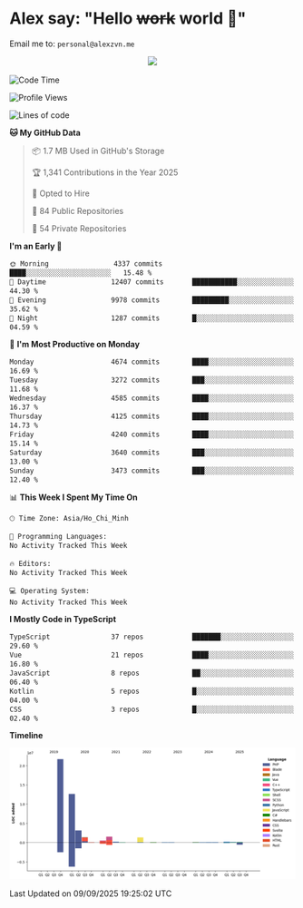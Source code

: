 # Alex say: "Hello ~~work~~ world 🐾"
Email me to: `personal@alexzvn.me`


<p align=center>
  <a href="https://skillicons.dev">
    <img src="https://skillicons.dev/icons?i=ts,js,php,nodejs,bun,vue,nuxt,react,svelte,tauri,laravel,rust,mongodb,docker,electron,redis,rabbitmq,tailwind,git,cloudflare,elysia,mysql,nginx,rollupjs,sentry,ubuntu,yarn,html,css,vite" />
  </a>
</p>

<!--START_SECTION:waka-->
![Code Time](http://img.shields.io/badge/Code%20Time-1%2C066%20hrs%2055%20mins-blue)

![Profile Views](http://img.shields.io/badge/Profile%20Views-2-blue)

![Lines of code](https://img.shields.io/badge/From%20Hello%20World%20I%27ve%20Written-43.6%20million%20lines%20of%20code-blue)

**🐱 My GitHub Data** 

> 📦 1.7 MB Used in GitHub's Storage 
 > 
> 🏆 1,341 Contributions in the Year 2025
 > 
> 💼 Opted to Hire
 > 
> 📜 84 Public Repositories 
 > 
> 🔑 54 Private Repositories 
 > 
**I'm an Early 🐤** 

```text
🌞 Morning                4337 commits        ████░░░░░░░░░░░░░░░░░░░░░   15.48 % 
🌆 Daytime                12407 commits       ███████████░░░░░░░░░░░░░░   44.30 % 
🌃 Evening                9978 commits        █████████░░░░░░░░░░░░░░░░   35.62 % 
🌙 Night                  1287 commits        █░░░░░░░░░░░░░░░░░░░░░░░░   04.59 % 
```
📅 **I'm Most Productive on Monday** 

```text
Monday                   4674 commits        ████░░░░░░░░░░░░░░░░░░░░░   16.69 % 
Tuesday                  3272 commits        ███░░░░░░░░░░░░░░░░░░░░░░   11.68 % 
Wednesday                4585 commits        ████░░░░░░░░░░░░░░░░░░░░░   16.37 % 
Thursday                 4125 commits        ████░░░░░░░░░░░░░░░░░░░░░   14.73 % 
Friday                   4240 commits        ████░░░░░░░░░░░░░░░░░░░░░   15.14 % 
Saturday                 3640 commits        ███░░░░░░░░░░░░░░░░░░░░░░   13.00 % 
Sunday                   3473 commits        ███░░░░░░░░░░░░░░░░░░░░░░   12.40 % 
```


📊 **This Week I Spent My Time On** 

```text
🕑︎ Time Zone: Asia/Ho_Chi_Minh

💬 Programming Languages: 
No Activity Tracked This Week

🔥 Editors: 
No Activity Tracked This Week

💻 Operating System: 
No Activity Tracked This Week
```

**I Mostly Code in TypeScript** 

```text
TypeScript               37 repos            ███████░░░░░░░░░░░░░░░░░░   29.60 % 
Vue                      21 repos            ████░░░░░░░░░░░░░░░░░░░░░   16.80 % 
JavaScript               8 repos             ██░░░░░░░░░░░░░░░░░░░░░░░   06.40 % 
Kotlin                   5 repos             █░░░░░░░░░░░░░░░░░░░░░░░░   04.00 % 
CSS                      3 repos             █░░░░░░░░░░░░░░░░░░░░░░░░   02.40 % 
```



**Timeline**

![Lines of Code chart](https://raw.githubusercontent.com/alexzvn/alexzvn/main/assets/bar_graph.png)


 Last Updated on 09/09/2025 19:25:02 UTC
<!--END_SECTION:waka-->

